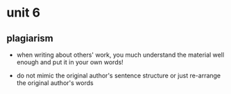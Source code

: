 # unit 6

## plagiarism

- when writing about others' work, you much understand the material well enough and put it in your own words!

- do not mimic the original author's sentence structure or just re-arrange the original author's words
